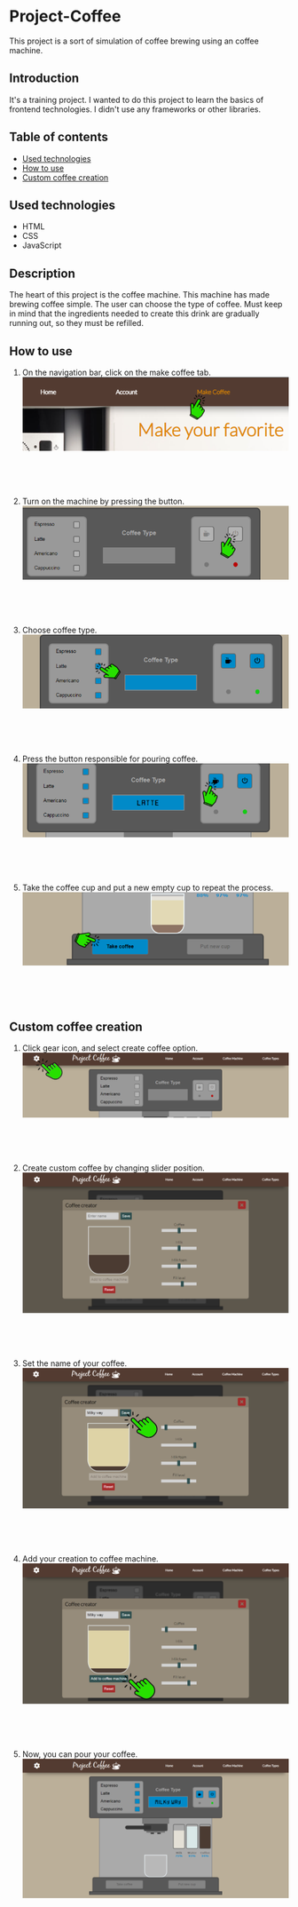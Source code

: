 # Project-Coffee
This project is a sort of simulation of coffee brewing using an coffee machine.

## Introduction
It's a training project. I wanted to do this project to learn the basics of frontend technologies. I didn't use any frameworks or other libraries.

## Table of contents
* [Used technologies](https://github.com/Bartolem/Project-Coffee#used-technologies)
* [How to use](https://github.com/Bartolem/Project-Coffee#usage)
* [Custom coffee creation](https://github.com/Bartolem/Project-Coffee#custom-coffee-creation)

## Used technologies
* HTML
* CSS
* JavaScript

## Description
The heart of this project is the coffee machine. This machine has made brewing coffee simple. The user can choose the type of coffee. Must keep in mind that the ingredients needed to create this drink are gradually running out, so they must be refilled.

## How to use
1. On the navigation bar, click on the make coffee tab.
![](src/images/usage1.png)
<br>
<br>
<br>

2. Turn on the machine by pressing the button.
![](src/images/usage2.png)
<br>
<br>
<br>

3. Choose coffee type.
<br>![](src/images/usage3.png)
<br>
<br>
<br>

4. Press the button responsible for pouring coffee.
![](src/images/usage4.png)
<br>
<br>
<br>

5. Take the coffee cup and put a new empty cup to repeat the process.
![](src/images/usage5.png)
<br>
<br>
<br>

## Custom coffee creation
1. Click gear icon, and select create coffee option.
![](src/images/create1.png)
<br>
<br>
<br>

2. Create custom coffee by changing slider position.
![](src/images/create2.png)
<br>
<br>
<br>

3. Set the name of your coffee.
![](src/images/create3.png)
<br>
<br>
<br>

4. Add your creation to coffee machine.
![](src/images/create4.png)
<br>
<br>
<br>

5. Now, you can pour your coffee.
![](src/images/create5.png)
